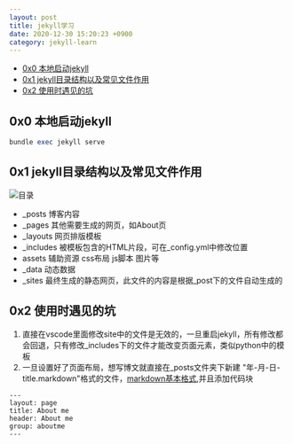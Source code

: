 ```yaml
---
layout: post
title: jekyll学习
date: 2020-12-30 15:20:23 +0900
category: jekyll-learn
---
```

<!-- TOC -->

- [0x0 本地启动jekyll](#0x0-本地启动jekyll)
- [0x1 jekyll目录结构以及常见文件作用](#0x1-jekyll目录结构以及常见文件作用)
- [0x2 使用时遇见的坑](#0x2-使用时遇见的坑)

<!-- /TOC -->
## 0x0 本地启动jekyll
```ruby
bundle exec jekyll serve
```
## 0x1 jekyll目录结构以及常见文件作用
![目录](https://lcy2218.github.io/images/20201230-1.png)
- _posts  博客内容
- _pages  其他需要生成的网页，如About页
- _layouts 网页排版模板
- _includes 被模板包含的HTML片段，可在_config.yml中修改位置
- assets 辅助资源 css布局 js脚本 图片等
- _data 动态数据
- _sites  最终生成的静态网页，此文件的内容是根据_post下的文件自动生成的

## 0x2 使用时遇见的坑
1. 直接在vscode里面修改site中的文件是无效的，一旦重启jekyll，所有修改都会回退，只有修改_includes下的文件才能改变页面元素，类似python中的模板
2. 一旦设置好了页面布局，想写博文就直接在_posts文件夹下新建 "年-月-日-title.markdown"格式的文件，[markdown基本格式](https://www.jianshu.com/p/191d1e21f7ed/),并且添加代码块
```
---
layout: page
title: About me
header: About me
group: aboutme
---
```
